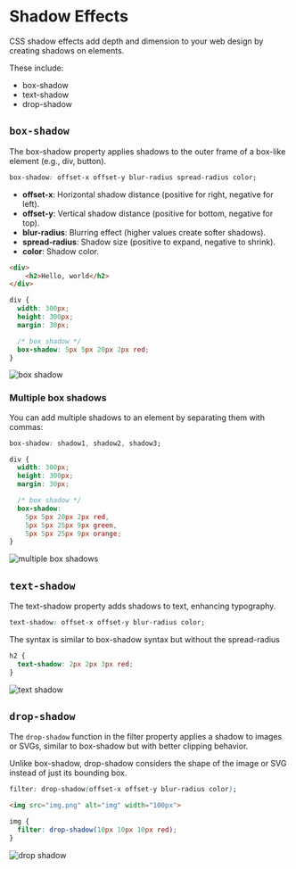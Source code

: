 # Shadow Effects

CSS shadow effects add depth and dimension to your web design by creating shadows on elements.

These include:
- box-shadow
- text-shadow
- drop-shadow

## `box-shadow`
The box-shadow property applies shadows to the outer frame of a box-like element (e.g., div, button).

```CSS
box-shadow: offset-x offset-y blur-radius spread-radius color;
```
- **offset-x**: Horizontal shadow distance (positive for right, negative for left).
- **offset-y**: Vertical shadow distance (positive for bottom, negative for top).
- **blur-radius**: Blurring effect (higher values create softer shadows).
- **spread-radius**: Shadow size (positive to expand, negative to shrink).
- **color**: Shadow color.

```HTML
<div>
    <h2>Hello, world</h2>
</div>
```
```CSS
div {
  width: 300px;
  height: 300px;
  margin: 30px;

  /* box shadow */
  box-shadow: 5px 5px 20px 2px red;
}
```
![box shadow](box-shadow.png)

### Multiple box shadows
You can add multiple shadows to an element by separating them with commas:
```CSS
box-shadow: shadow1, shadow2, shadow3;
```

```CSS
div {
  width: 300px;
  height: 300px;
  margin: 30px;

  /* box shadow */
  box-shadow:
    5px 5px 20px 2px red,
    5px 5px 25px 9px green,
    5px 5px 25px 9px orange;
}
```
![multiple box shadows](multiple-box-shadows.png)

## `text-shadow`
The text-shadow property adds shadows to text, enhancing typography.

```CSS
text-shadow: offset-x offset-y blur-radius color;
```

The syntax is similar to box-shadow syntax but without the spread-radius

```CSS
h2 {
  text-shadow: 2px 2px 3px red;
}
```
![text shadow](text-shadow.png)


## `drop-shadow`
The `drop-shadow` function in the filter property applies a shadow to images or SVGs, similar to box-shadow 
but with better clipping behavior.

Unlike box-shadow, drop-shadow considers the shape of the image or SVG instead of just its bounding box.

```CSS
filter: drop-shadow(offset-x offset-y blur-radius color);
```

```HTML
<img src="img.png" alt="img" width="100px">
```
```CSS
img {
  filter: drop-shadow(10px 10px 10px red);
}
```
![drop shadow](drop-shadow.png)